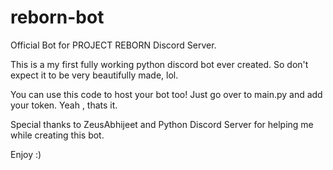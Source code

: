 # reborn-bot
Official Bot for PROJECT REBORN Discord Server.


This is a my first fully working python discord bot ever created. So don't expect it to be very beautifully made, lol.

You can use this code to host your bot too! Just go over to main.py and add your token. Yeah , thats it.

Special thanks to ZeusAbhijeet and Python Discord Server for helping me while creating this bot.


Enjoy :)
